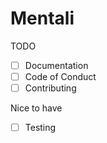 # Mentali

TODO
- [ ] Documentation
- [ ] Code of Conduct
- [ ] Contributing

Nice to have
- [ ] Testing